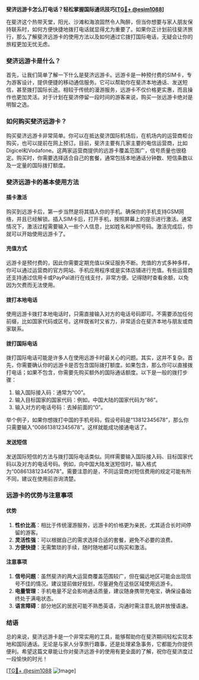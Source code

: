 **斐济远游卡怎么打电话？轻松掌握国际通讯技巧[[TG💪+ @esim1088](https://t.me/s/esim1088)]**

在斐济这个热带天堂，阳光、沙滩和海浪固然令人陶醉，但当你想要与家人朋友保持联系时，如何方便快捷地拨打电话就显得尤为重要了。如果你正计划前往斐济旅行，那么了解斐济远游卡的使用方法以及如何通过它拨打国际电话，无疑会让你的旅程更加无忧无虑。

### 斐济远游卡是什么？

首先，让我们简单了解一下什么是斐济远游卡。远游卡是一种预付费的SIM卡，专为游客设计，提供便捷的移动通信服务。它可以帮助你在斐济本地通话、发送短信，甚至拨打国际长途。相较于传统的漫游服务，远游卡不仅价格更实惠，而且操作也更加灵活。对于计划在斐济停留一段时间的游客来说，购买一张远游卡绝对是明智之选。

### 如何购买斐济远游卡？

购买斐济远游卡非常简单。你可以在抵达斐济国际机场后，在机场内的运营商柜台购买，也可以提前在网上预订。目前，斐济主要有几家主要的电信运营商，比如Digicel和Vodafone。这两家运营商提供的远游卡覆盖范围广，信号质量也很稳定。购买时，你需要选择适合自己的套餐，通常包括本地通话分钟数、短信条数以及一定量的国际拨打额度。

### 斐济远游卡的基本使用方法

#### 插卡激活

购买到远游卡后，第一步当然是将其插入你的手机。确保你的手机支持GSM网络，并且已经解锁。插入SIM卡后，打开手机，按照屏幕上的提示进行激活。通常情况下，激活过程需要输入一些个人信息，比如姓名和护照号码。激活完成后，你就可以开始使用远游卡了。

#### 充值方式

远游卡是预付费的，因此你需要定期充值以保证服务不断。充值的方式多种多样，你可以通过运营商的官方网站、手机应用程序或是实体店铺进行充值。有些运营商还支持通过信用卡或PayPal进行在线支付，非常方便。记得随时查看余额，以免因为欠费而无法使用。

#### 拨打本地电话

使用远游卡拨打本地电话时，只需直接输入对方的电话号码即可。不需要添加任何前缀，比如国家代码或区号。这样既省时又省力，非常适合在斐济本地与朋友或商家联系。

#### 拨打国际电话

拨打国际电话可能是许多人在使用远游卡时最关心的问题。其实，这并不复杂。首先，你需要确认你的远游卡是否包含国际拨打额度。如果包含，那么你可以直接拨打电话；如果不包含，你需要先购买额外的国际通话额度。以下是一般的拨打步骤：

1. 输入国际接入码：通常为“00”。
2. 输入目标国家的国家代码：例如，中国大陆的国家代码为“86”。
3. 输入对方的电话号码：去掉前面的“0”。

举个例子，如果你想拨打中国的手机号码，假设号码是“13812345678”，那么你只需要输入“008613812345678”。这样就能成功接通电话了。

#### 发送短信

发送国际短信的方法与拨打国际电话类似。同样需要输入国际接入码、目标国家代码以及对方的电话号码。例如，向中国大陆发送短信时，输入格式为“008613812345678”。需要注意的是，不同运营商对短信费用的规定可能有所不同，建议在使用前咨询清楚。

### 远游卡的优势与注意事项

#### 优势

1. **性价比高**：相比于传统漫游服务，远游卡的价格更为亲民，尤其适合长时间停留的游客。
2. **灵活性强**：可以根据自己的需求选择合适的套餐，避免不必要的浪费。
3. **方便快捷**：无需繁琐的手续，随时随地都可以购买和激活。

#### 注意事项

1. **信号问题**：虽然斐济的两大运营商覆盖范围较广，但在偏远地区可能会出现信号不佳的情况。建议提前做好规划，尽量避免在这些区域使用远游卡。
2. **电量管理**：手机电量不足会影响通话质量，建议随身携带充电宝，确保设备始终处于满电状态。
3. **语言障碍**：部分地区的居民可能不熟悉英语，沟通时需注意礼貌并放慢语速。

### 结语

总的来说，斐济远游卡是一个非常实用的工具，能够帮助你在斐济期间轻松实现本地和国际通话。无论是与家人分享旅行趣事，还是处理紧急事务，它都能为你提供便利。希望这篇文章能让你对斐济远游卡的使用有更全面的了解，祝你在斐济度过一段愉快的时光！

[[TG💪+ @esim1088](https://t.me/s/esim1088) ![Image](https://i.postimg.cc/4NQfJmqS/Snipaste-2025-05-13-00-14-12.png)]